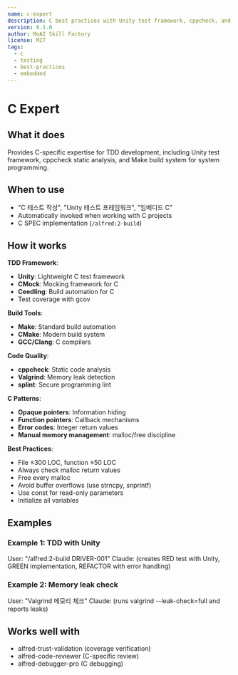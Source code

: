 ```yaml
---
name: c-expert
description: C best practices with Unity test framework, cppcheck, and Make build system
version: 0.1.0
author: MoAI Skill Factory
license: MIT
tags:
  - c
  - testing
  - best-practices
  - embedded
---
```


# C Expert

## What it does

Provides C-specific expertise for TDD development, including Unity test framework, cppcheck static analysis, and Make build system for system programming.

## When to use

- "C 테스트 작성", "Unity 테스트 프레임워크", "임베디드 C"
- Automatically invoked when working with C projects
- C SPEC implementation (`/alfred:2-build`)

## How it works

**TDD Framework**:
- **Unity**: Lightweight C test framework
- **CMock**: Mocking framework for C
- **Ceedling**: Build automation for C
- Test coverage with gcov

**Build Tools**:
- **Make**: Standard build automation
- **CMake**: Modern build system
- **GCC/Clang**: C compilers

**Code Quality**:
- **cppcheck**: Static code analysis
- **Valgrind**: Memory leak detection
- **splint**: Secure programming lint

**C Patterns**:
- **Opaque pointers**: Information hiding
- **Function pointers**: Callback mechanisms
- **Error codes**: Integer return values
- **Manual memory management**: malloc/free discipline

**Best Practices**:
- File ≤300 LOC, function ≤50 LOC
- Always check malloc return values
- Free every malloc
- Avoid buffer overflows (use strncpy, snprintf)
- Use const for read-only parameters
- Initialize all variables

## Examples

### Example 1: TDD with Unity
User: "/alfred:2-build DRIVER-001"
Claude: (creates RED test with Unity, GREEN implementation, REFACTOR with error handling)

### Example 2: Memory leak check
User: "Valgrind 메모리 체크"
Claude: (runs valgrind --leak-check=full and reports leaks)

## Works well with

- alfred-trust-validation (coverage verification)
- alfred-code-reviewer (C-specific review)
- alfred-debugger-pro (C debugging)

